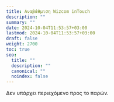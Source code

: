 ```yaml
---
title: Αναβάθμιση Wizcom inTouch
description: ""
summary: ""
date: 2024-10-04T11:53:57+03:00
lastmod: 2024-10-04T11:53:57+03:00
draft: false
weight: 2700
toc: true
seo:
  title: ""
  description: ""
  canonical: ""
  noindex: false
---
```


Δεν υπάρχει περιεχόμενο προς το παρών.

